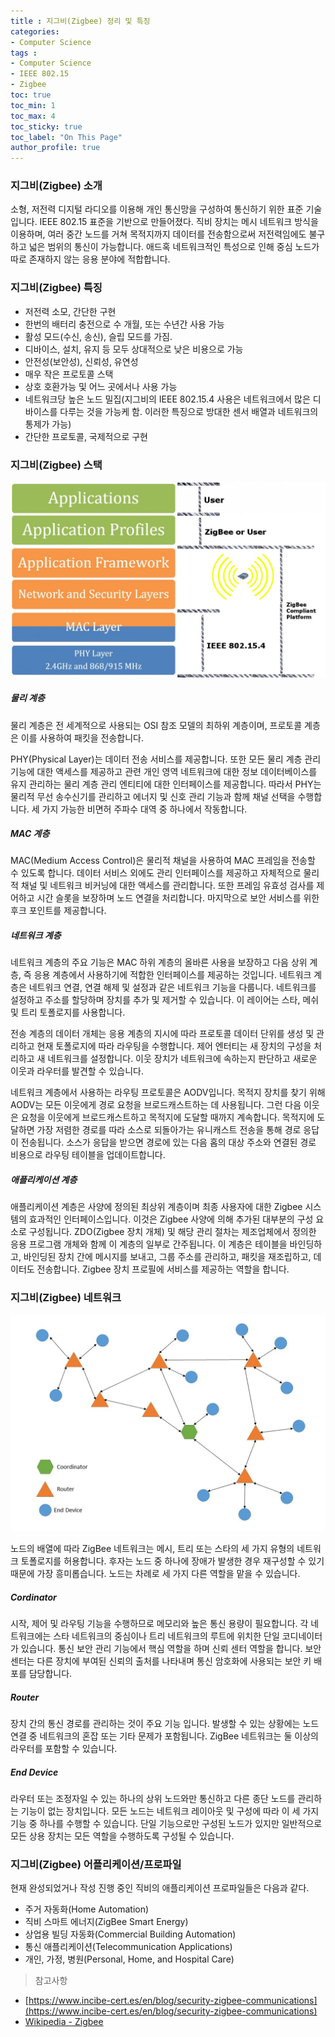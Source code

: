 ```yaml
---
title : 지그비(Zigbee) 정리 및 특징
categories:
- Computer Science
tags : 
- Computer Science
- IEEE 802.15
- Zigbee
toc: true
toc_min: 1
toc_max: 4
toc_sticky: true
toc_label: "On This Page"
author_profile: true
---
```


### 지그비(Zigbee) 소개

소형, 저전력 디지털 라디오를 이용해 개인 통신망을 구성하여 통신하기 위한 표준 기술입니다. IEEE 802.15 표준을 기반으로 만들어졌다. 직비 장치는 메시 네트워크 방식을 이용하며, 여러 중간 노드를 거쳐 목적지까지 데이터를 전송함으로써 저전력임에도 불구하고 넓은 범위의 통신이 가능합니다. 애드혹 네트워크적인 특성으로 인해 중심 노드가 따로 존재하지 않는 응용 분야에 적합합니다.

### 지그비(Zigbee) 특징

* 저전력 소모, 간단한 구현
* 한번의 배터리 충전으로 수 개월, 또는 수년간 사용 가능
* 활성 모드(수신, 송신), 슬립 모드를 가짐.
* 디바이스, 설치, 유지 등 모두 상대적으로 낮은 비용으로 가능
* 안전성(보안성), 신뢰성, 유연성
* 매우 작은 프로토콜 스택
* 상호 호환가능 및 어느 곳에서나 사용 가능
* 네트워크당 높은 노드 밀집(지그비의 IEEE 802.15.4 사용은 네트워크에서 많은 디바이스를 다루는 것을 가능케 함. 이러한 특징으로 방대한 센서 배열과 네트워크의 통제가 가능)
* 간단한 프로토콜, 국제적으로 구현

### 지그비(Zigbee) 스택

![image](/assets/images/cs/zigbee1.jpeg)

##### 물리 계층

물리 계층은 전 세계적으로 사용되는 OSI 참조 모델의 최하위 계층이며, 프로토콜 계층은 이를 사용하여 패킷을 전송합니다.

PHY(Physical Layer)는 데이터 전송 서비스를 제공합니다. 또한 모든 물리 계층 관리 기능에 대한 액세스를 제공하고 관련 개인 영역 네트워크에 대한 정보 데이터베이스를 유지 관리하는 물리 계층 관리 엔티티에 대한 인터페이스를 제공합니다. 따라서 PHY는 물리적 무선 송수신기를 관리하고 에너지 및 신호 관리 기능과 함께 채널 선택을 수행합니다. 세 가지 가능한 비면허 주파수 대역 중 하나에서 작동합니다.

##### MAC 계층

MAC(Medium Access Control)은 물리적 채널을 사용하여 MAC 프레임을 전송할 수 있도록 합니다. 데이터 서비스 외에도 관리 인터페이스를 제공하고 자체적으로 물리적 채널 및 네트워크 비커닝에 대한 액세스를 관리합니다. 또한 프레임 유효성 검사를 제어하고 시간 슬롯을 보장하며 노드 연결을 처리합니다. 마지막으로 보안 서비스를 위한 후크 포인트를 제공합니다.

##### 네트워크 계층

네트워크 계층의 주요 기능은 MAC 하위 계층의 올바른 사용을 보장하고 다음 상위 계층, 즉 응용 계층에서 사용하기에 적합한 인터페이스를 제공하는 것입니다. 네트워크 계층은 네트워크 연결, 연결 해제 및 설정과 같은 네트워크 기능을 다룹니다. 네트워크를 설정하고 주소를 할당하며 장치를 추가 및 제거할 수 있습니다. 이 레이어는 스타, 메쉬 및 트리 토폴로지를 사용합니다.

전송 계층의 데이터 개체는 응용 계층의 지시에 따라 프로토콜 데이터 단위를 생성 및 관리하고 현재 토폴로지에 따라 라우팅을 수행합니다. 제어 엔터티는 새 장치의 구성을 처리하고 새 네트워크를 설정합니다. 이웃 장치가 네트워크에 속하는지 판단하고 새로운 이웃과 라우터를 발견할 수 있습니다.

네트워크 계층에서 사용하는 라우팅 프로토콜은 AODV입니다. 목적지 장치를 찾기 위해 AODV는 모든 이웃에게 경로 요청을 브로드캐스트하는 데 사용됩니다. 그런 다음 이웃은 요청을 이웃에게 브로드캐스트하고 목적지에 도달할 때까지 계속합니다. 목적지에 도달하면 가장 저렴한 경로를 따라 소스로 되돌아가는 유니캐스트 전송을 통해 경로 응답이 전송됩니다. 소스가 응답을 받으면 경로에 있는 다음 홉의 대상 주소와 연결된 경로 비용으로 라우팅 테이블을 업데이트합니다.

##### 애플리케이션 계층

애플리케이션 계층은 사양에 정의된 최상위 계층이며 최종 사용자에 대한 Zigbee 시스템의 효과적인 인터페이스입니다. 이것은 Zigbee 사양에 의해 추가된 대부분의 구성 요소로 구성됩니다. ZDO(Zigbee 장치 개체) 및 해당 관리 절차는 제조업체에서 정의한 응용 프로그램 개체와 함께 이 계층의 일부로 간주됩니다. 이 계층은 테이블을 바인딩하고, 바인딩된 장치 간에 메시지를 보내고, 그룹 주소를 관리하고, 패킷을 재조립하고, 데이터도 전송합니다. Zigbee 장치 프로필에 서비스를 제공하는 역할을 합니다.

### 지그비(Zigbee) 네트워크

![image](/assets/images/cs/zigbee2.jpeg)

노드의 배열에 따라 ZigBee 네트워크는 메시, 트리 또는 스타의 세 가지 유형의 네트워크 토폴로지를 허용합니다. 후자는 노드 중 하나에 장애가 발생한 경우 재구성할 수 있기 때문에 가장 흥미롭습니다. 노드는 차례로 세 가지 다른 역할을 맡을 수 있습니다.

##### Cordinator

시작, 제어 및 라우팅 기능을 수행하므로 메모리와 높은 통신 용량이 필요합니다. 각 네트워크에는 스타 네트워크의 중심이나 트리 네트워크의 루트에 위치한 단일 코디네이터가 있습니다. 통신 보안 관리 기능에서 핵심 역할을 하며 신뢰 센터 역할을 합니다. 보안 센터는 다른 장치에 부여된 신뢰의 출처를 나타내며 통신 암호화에 사용되는 보안 키 배포를 담당합니다.

##### Router

장치 간의 통신 경로를 관리하는 것이 주요 기능 입니다. 발생할 수 있는 상황에는 노드 연결 중 네트워크의 혼잡 또는 기타 문제가 포함됩니다. ZigBee 네트워크는 둘 이상의 라우터를 포함할 수 있습니다.

##### End Device

라우터 또는 조정자일 수 있는 하나의 상위 노드와만 통신하고 다른 종단 노드를 관리하는 기능이 없는 장치입니다.
모든 노드는 네트워크 레이아웃 및 구성에 따라 이 세 가지 기능 중 하나를 수행할 수 있습니다. 단일 기능으로만 구성된 노드가 있지만 일반적으로 모든 상용 장치는 모든 역할을 수행하도록 구성될 수 있습니다.

### 지그비(Zigbee) 어플리케이션/프로파일

현재 완성되었거나 작성 진행 중인 직비의 애플리케이션 프로파일들은 다음과 같다.

* 주거 자동화(Home Automation)
* 직비 스마트 에너지(ZigBee Smart Energy)
* 상업용 빌딩 자동화(Commercial Building Automation)
* 통신 애플리케이션(Telecommunication Applications)
* 개인, 가정, 병원(Personal, Home, and Hospital Care)

> 참고사항

* [https://www.incibe-cert.es/en/blog/security-zigbee-communications](https://www.incibe-cert.es/en/blog/security-zigbee-communications)
* [Wikipedia - Zigbee](https://en.wikipedia.org/wiki/Zigbee)